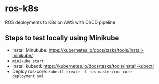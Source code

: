 # ros-k8s
ROS deployments to K8s on AWS with CI/CD pipeline

## Steps to test locally using Minikube

* Install Minukube: https://kubernetes.io/docs/tasks/tools/install-minikube/ 
* `minikube start`
* Install kubectl: https://kubernetes.io/docs/tasks/tools/install-kubectl 
* Deploy ros-core:  `kubectl create -f ros-master/ros-core-deployment.yml`
